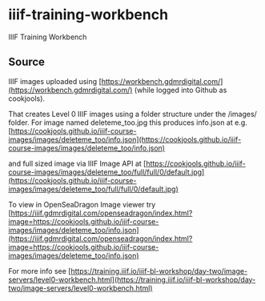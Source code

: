 # iiif-training-workbench
IIIF Training Workbench

## Source
IIIF images uploaded using [https://workbench.gdmrdigital.com/](https://workbench.gdmrdigital.com/) (while logged into Github as cookjools).

That creates Level 0 IIIF images using a folder structure under the /images/ folder. For image named deleteme_too.jpg this produces info.json at e.g. [https://cookjools.github.io/iiif-course-images/images/deleteme_too/info.json](https://cookjools.github.io/iiif-course-images/images/deleteme_too/info.json)

and full sized image via IIIF Image API at [https://cookjools.github.io/iiif-course-images/images/deleteme_too/full/full/0/default.jpg](https://cookjools.github.io/iiif-course-images/images/deleteme_too/full/full/0/default.jpg)

To view in OpenSeaDragon Image viewer try [https://iiif.gdmrdigital.com/openseadragon/index.html?image=https://cookjools.github.io/iiif-course-images/images/deleteme_too/info.json](https://iiif.gdmrdigital.com/openseadragon/index.html?image=https://cookjools.github.io/iiif-course-images/images/deleteme_too/info.json)

For more info see [https://training.iiif.io/iiif-bl-workshop/day-two/image-servers/level0-workbench.html](https://training.iiif.io/iiif-bl-workshop/day-two/image-servers/level0-workbench.html)

